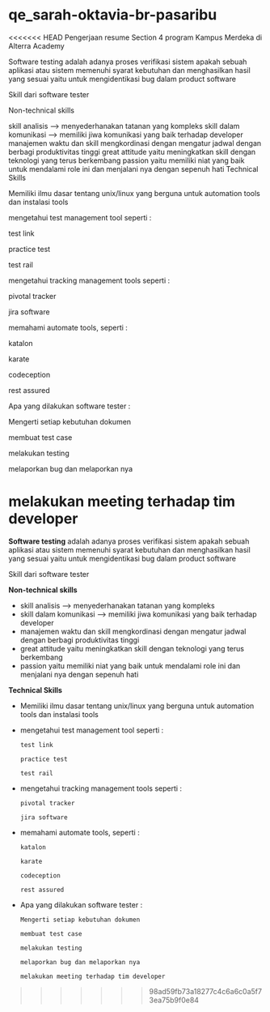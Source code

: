 # qe_sarah-oktavia-br-pasaribu

<<<<<<< HEAD
Pengerjaan resume Section 4 program Kampus Merdeka di Alterra Academy

Software testing adalah adanya proses verifikasi sistem apakah sebuah aplikasi atau sistem memenuhi syarat kebutuhan dan menghasilkan hasil yang sesuai yaitu untuk mengidentikasi bug dalam product software

Skill dari software tester

Non-technical skills

skill analisis —> menyederhanakan tatanan yang kompleks
skill dalam komunikasi —> memiliki jiwa komunikasi yang baik terhadap developer
manajemen waktu dan skill mengkordinasi dengan mengatur jadwal dengan berbagi produktivitas tinggi
great attitude yaitu meningkatkan skill dengan teknologi yang terus berkembang
passion yaitu memiliki niat yang baik untuk mendalami role ini dan menjalani nya dengan sepenuh hati
Technical Skills

Memiliki ilmu dasar tentang unix/linux yang berguna untuk automation tools dan instalasi tools

mengetahui test management tool seperti :

test link

practice test

test rail

mengetahui tracking management tools seperti :

pivotal tracker

jira software

memahami automate tools, seperti :

katalon

karate

codeception

rest assured

Apa yang dilakukan software tester :

Mengerti setiap kebutuhan dokumen

membuat test case

melakukan testing

melaporkan bug dan melaporkan nya

melakukan meeting terhadap tim developer
=======
**Software testing** adalah adanya proses verifikasi sistem apakah sebuah aplikasi atau sistem memenuhi syarat kebutuhan dan menghasilkan hasil yang sesuai yaitu untuk mengidentikasi bug dalam product software

Skill dari software tester

**Non-technical skills**

- skill analisis —> menyederhanakan tatanan yang kompleks
- skill dalam komunikasi —> memiliki jiwa komunikasi yang baik terhadap developer
- manajemen waktu dan skill mengkordinasi dengan mengatur jadwal dengan berbagi produktivitas tinggi
- great attitude yaitu meningkatkan skill dengan teknologi yang terus berkembang
- passion yaitu memiliki niat yang baik untuk mendalami role ini dan menjalani nya dengan sepenuh hati

**Technical Skills**

- Memiliki ilmu dasar tentang unix/linux yang berguna untuk automation tools dan instalasi tools
- mengetahui test management tool seperti :
    
    `test link`
    
    `practice test`
    
    `test rail`
    
- mengetahui tracking management tools seperti :
    
    `pivotal tracker`
    
    `jira software`
    
- memahami automate tools, seperti :
    
    `katalon` 
    
    `karate`
    
    `codeception`
    
    `rest assured`
    
- Apa yang dilakukan software tester :
    
    `Mengerti setiap kebutuhan dokumen`
    
    `membuat test case`
    
    `melakukan testing`
    
    `melaporkan bug dan melaporkan nya`
    
    `melakukan meeting terhadap tim developer`
>>>>>>> 98ad59fb73a18277c4c6a6c0a5f73ea75b9f0e84
